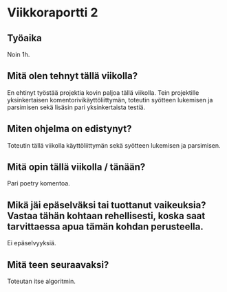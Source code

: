# Viikkoraportti 2

## Työaika

Noin 1h.

## Mitä olen tehnyt tällä viikolla?

En ehtinyt työstää projektia kovin paljoa tällä viikolla. Tein projektille yksinkertaisen komentorivikäyttöliittymän, toteutin syötteen lukemisen ja parsimisen sekä lisäsin pari yksinkertaista testiä.

## Miten ohjelma on edistynyt?

Toteutin tällä viikolla käyttöliittymän sekä syötteen lukemisen ja parsimisen.

## Mitä opin tällä viikolla / tänään?

Pari poetry komentoa.

## Mikä jäi epäselväksi tai tuottanut vaikeuksia? Vastaa tähän kohtaan rehellisesti, koska saat tarvittaessa apua tämän kohdan perusteella.

Ei epäselvyyksiä.

## Mitä teen seuraavaksi?

Toteutan itse algoritmin.
